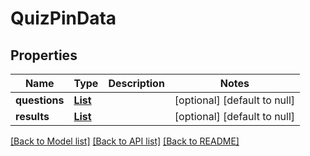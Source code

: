 # QuizPinData
## Properties

| Name | Type | Description | Notes |
|------------ | ------------- | ------------- | -------------|
| **questions** | [**List**](QuizPinQuestion.md) |  | [optional] [default to null] |
| **results** | [**List**](QuizPinResult.md) |  | [optional] [default to null] |

[[Back to Model list]](../README.md#documentation-for-models) [[Back to API list]](../README.md#documentation-for-api-endpoints) [[Back to README]](../README.md)

